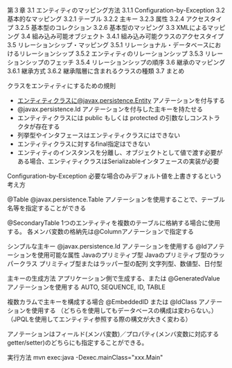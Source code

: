  第３章
3.1 エンティティのマッピング方法
3.1.1 Configuration-by-Exception
3.2 基本的なマッピング
3.2.1 テーブル
3.2.2 主キー
3.2.3 属性
3.2.4 アクセスタイプ
3.2.5 基本型のコレクション
3.2.6 基本型のマッピング
3.3 XMLによるマッピング
3.4 組み込み可能オブジェクト
3.4.1 組み込み可能クラスのアクセスタイプ
3.5 リレーションシップ・マッピング
3.5.1 リレーショナル・データベースにおけるリレーションシップ
3.5.2 エンティティのリレーションシップ
3.5.3 リレーションシップのフェッチ
3.5.4 リレーションシップの順序
3.6 継承のマッピング
3.6.1 継承方式
3.6.2 継承階層に含まれるクラスの種類
3.7 まとめ

クラスをエンティティにするための規則
- エンティティクラスに@javax.persistence.Entity アノテーションを付与する
- @javax.persistence.Id アノテーションを付与した主キーを持たせる
- エンティティクラスには public もしくは protected の引数なしコンストラクタが存在する
- 列挙型やインタフェースはエンティティクラスにはできない
- エンティティクラスに対するfinal指定はできない
- エンティティのインスタンスを分離し、オブジェクトとして値で渡す必要がある場合、エンティティクラスはSerializableインタフェースの実装が必要

Configuration-by-Exception
必要な場合のみデフォルト値を上書きするという考え方

@Table
@javax.persistence.Table アノテーションを使用することで、テーブル名等を指定することができる

@SecondaryTable
1つのエンティティを複数のテーブルに格納する場合に使用する。
各メンバ変数の格納先は@Columnアノテーションで指定する

シンプルな主キー
@javax.persistence.Id アノテーションを使用する
@Idアノテーションを使用可能な属性
Javaのプリミティブ型
Javaのプリミティブ型のラッパークラス
プリミティブ型またはラッパー型の配列
文字列型、数値型、日付型

主キーの生成方法
アプリケーション側で生成する、または @GeneratedValueアノテーションを使用する
AUTO, SEQUENCE, ID, TABLE 

複数カラムで主キーを構成する場合
@EmbeddedID または @IdClass アノテーションを使用する
（どちらを使用してもデータベースの構成は変わらない。）
（JPQLを使用してエンティティ参照する際の構文が大きく変わる）

アノテーションはフィールド(メンバ変数)／プロパティ(メンバ変数に対応するgetter/setter)のどちらにも指定することができる。

実行方法
mvn exec:java -Dexec.mainClass="xxx.Main"
